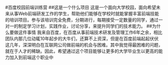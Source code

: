 #百度校园前端训练营
##这是一个什么项目
这是一个面向大学校园，面向希望未来从事Web前端研发工作的学生，帮助他们能够在学校时就能掌握丰富前端技能的培训项目。参与该培训完全免费，分期进行，每期接受一定数量的同学，通过一对一的制定学习计划，实践作业，讨论分享，来提升同学们的技术能力。
##为什么要做这件事情
我来自百度，在百度从事前端技术研发及管理工作6年之余，相比团队内那几位动辄10年起步的大牛们，还算不上资深，但是在百度前端起起伏伏这几年，深深明白在互联网公司做前端的机会与困难。其中我觉得最困难的问题，就在于人才的稀缺。因此，希望通过这个项目能够让更多的大学毕业生以更高的能力加入到前端这个职业中